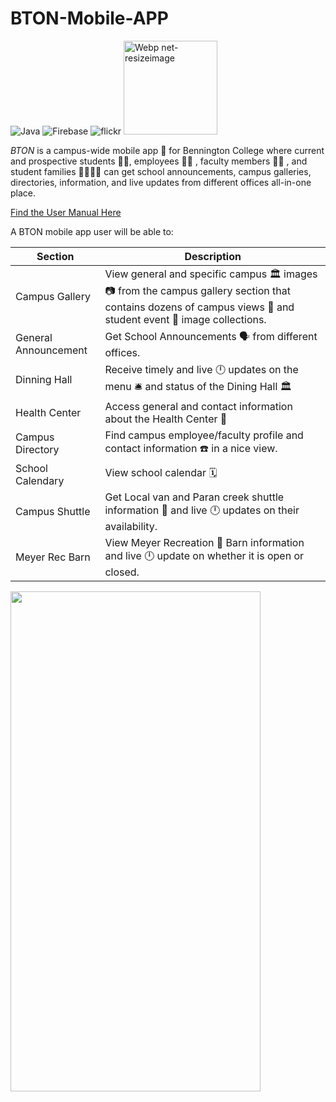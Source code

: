 # BTON-Mobile-APP
![Java](https://img.shields.io/badge/java-%23ED8B00.svg?style=for-the-badge&logo=java&logoColor=white) ![Firebase](https://img.shields.io/badge/firebase-%23039BE5.svg?style=for-the-badge&logo=firebase) ![flickr](https://camo.githubusercontent.com/4aca2899f626c1a24b18c65671a692c99fd1f473ad9f4d9991a4e53bca027c1a/68747470733a2f2f696d672e736869656c64732e696f2f7374617469632f76313f7374796c653d666f722d7468652d6261646765266d6573736167653d466c69636b7226636f6c6f723d303036334443266c6f676f3d466c69636b72266c6f676f436f6c6f723d464646464646266c6162656c3d)  <img width="150" alt="Webp net-resizeimage" src="https://user-images.githubusercontent.com/62855279/161869124-7d4499a9-1ecc-4606-b7f1-ada3621712e7.png">


*BTON* is a campus-wide mobile app :iphone: for Bennington College where current and prospective students :man_student:, employees :office_worker: , faculty members :woman_teacher: , and student families :family_man_man_girl_boy: can get school announcements, campus galleries, directories, information, and live updates from different offices all-in-one place. 

[Find the User Manual Here](https://drive.google.com/file/d/1iEqKGNU0TxwLQwtxCVeJDp5ipbOCa9i-/view?usp=sharing)

A BTON mobile app user will be able to:

| Section  | Description |
| ------------- | ------------- |
| Campus Gallery  | View general and specific campus :classical_building: images :camera: from the campus gallery section that contains dozens of campus views :school: and student event :tada: image collections.  |
| General Announcement  | Get School Announcements :speaking_head: from different offices.  |
|Dinning Hall|Receive timely and live :clock12: updates on the menu :bellhop_bell: and status of the Dining Hall :classical_building:|
|Health Center|Access general and contact information about the Health Center :hospital:|
|Campus Directory|Find campus employee/faculty profile and contact information :phone: in a nice view.|
|School Calendary|View school calendar :spiral_calendar:|
|Campus Shuttle|Get Local van and Paran creek shuttle information :taxi: and live :clock12: updates on their availability.|
|Meyer Rec Barn|View Meyer Recreation :running: Barn information and live :clock12: update on whether it is open or closed.|

<img src="https://user-images.githubusercontent.com/62855279/161874099-005243d4-c5e1-497d-b982-4f11e9086d26.jpg" width="400" height="800">
